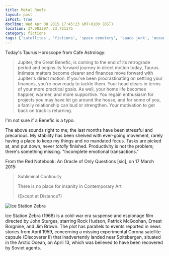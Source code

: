 ```yaml
---
title: Metal Reefs
layout: post
isPost: true
docTime: Wed Apr 08 2015 17:45:23 GMT+0100 (BST)
location: 37.983397, 23.721175
category: fictions
tags: ['satellites', 'fictions', 'space cemetery', 'space junk', 'ocean']
---
```


Today's Taurus Horoscope from Cafe Astrology:

> Jupiter, the Great Benefic, is coming to the end of its retrograde period and begins its forward journey in direct motion today, Taurus. Intimate matters become clearer and finances move forward with Jupiter's direct motion. If you've been procrastinating on settling your finances, you're now ready to tackle them. Your head clears in terms of your more practical goals. As well, your home life becomes happier, warmer, and more supportive. You regain enthusiasm for projects you may have let go around the house, and for some of you, a family relationship can bud or strengthen. Your motivation to get back on track is returning.

I'm not sure if a Benefic is a typo.

The above sounds right to me; the last months have been stressful and precarious. My stability has been shelved with ever-going movement, rarely having a place to keep my things and no mandated focus. Tasks are picked at, and put down, never *totally* finished. Productivity is not the problem; there's something missing. "Incomplete emotional transactions."

From the Red Notebook: An Oracle of Only Questions [sic], on 17 March 2015:

> Subliminal Continuity
>  
>  
> There is no place for insanity
> in Contemporary Art
>
> (Except at Distance?)

![Ice Station Zebra](/images/ice_station_zebra.jpg)

<div class="caption">Ice Station Zebra (1968) is a cold-war era suspense and espionage film directed by John Sturges, starring Rock Hudson, Patrick McGoohan, Ernest Borgnine, and Jim Brown. The plot has parallels to events reported in news stories from April 1959, concerning a missing experimental Corona satellite capsule (Discoverer II) that inadvertently landed near Spitsbergen, situated in the Arctic Ocean, on April 13, which was believed to have been recovered by Soviet agents.
